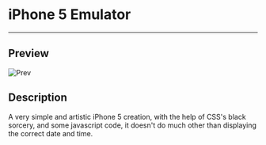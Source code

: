 # iPhone 5 Emulator
---

## Preview
![Prev](https://i.imgur.com/z2algYy.png)

## Description
A very simple and artistic iPhone 5 creation, with the help of CSS's black sorcery, and some javascript code, it doesn't do much other than displaying the correct date and time.
